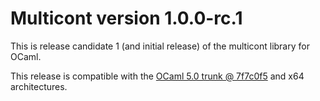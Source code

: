 # Multicont version 1.0.0-rc.1

This is release candidate 1 (and initial release) of the multicont
library for OCaml.

This release is compatible with the [OCaml 5.0 trunk @
7f7c0f5](https://github.com/ocaml/ocaml/commit/7f7c0f521b65874f5d102b5a4da14ae116203def)
and x64 architectures.
